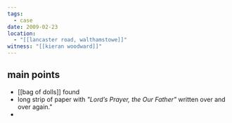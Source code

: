 ```yaml
---
tags:
  - case
date: 2009-02-23
location:
  - "[[lancaster road, walthamstowe]]"
witness: "[[kieran woodward]]"
---
```

## main points
- [[bag of dolls]] found
- long strip of paper with *"Lord’s Prayer, the Our Father"* written over and over again."
- 